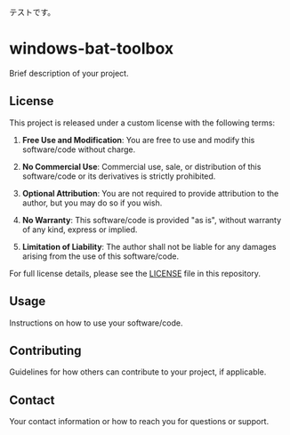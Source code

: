 テストです。


# windows-bat-toolbox

Brief description of your project.

## License

This project is released under a custom license with the following terms:

1. **Free Use and Modification**: You are free to use and modify this software/code without charge.

2. **No Commercial Use**: Commercial use, sale, or distribution of this software/code or its derivatives is strictly prohibited.

3. **Optional Attribution**: You are not required to provide attribution to the author, but you may do so if you wish.

4. **No Warranty**: This software/code is provided "as is", without warranty of any kind, express or implied.

5. **Limitation of Liability**: The author shall not be liable for any damages arising from the use of this software/code.

For full license details, please see the [LICENSE](./LICENSE) file in this repository.

## Usage

Instructions on how to use your software/code.

## Contributing

Guidelines for how others can contribute to your project, if applicable.

## Contact

Your contact information or how to reach you for questions or support.
